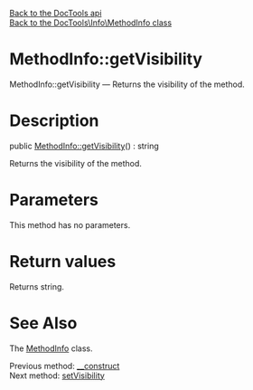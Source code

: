 [Back to the DocTools api](https://github.com/lingtalfi/DocTools/blob/master/doc/api/DocTools.md)<br>
[Back to the DocTools\Info\MethodInfo class](https://github.com/lingtalfi/DocTools/blob/master/doc/api/DocTools/Info/MethodInfo.md)


MethodInfo::getVisibility
================



MethodInfo::getVisibility — Returns the visibility of the method.




Description
================


public [MethodInfo::getVisibility](https://github.com/lingtalfi/DocTools/blob/master/doc/api/DocTools/Info/MethodInfo/getVisibility.md)() : string




Returns the visibility of the method.




Parameters
================

This method has no parameters.


Return values
================

Returns string.







See Also
================

The [MethodInfo](https://github.com/lingtalfi/DocTools/blob/master/doc/api/DocTools/Info/MethodInfo.md) class.

Previous method: [__construct](https://github.com/lingtalfi/DocTools/blob/master/doc/api/DocTools/Info/MethodInfo/__construct.md)<br>Next method: [setVisibility](https://github.com/lingtalfi/DocTools/blob/master/doc/api/DocTools/Info/MethodInfo/setVisibility.md)<br>

